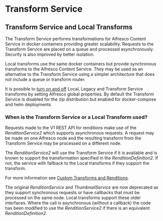 # Transform Service

## Transform Service and Local Transforms

The Transform Service performs transformations for Alfresco Content Service
in docker containers providing greater scalability. Requests to the
Transform Service are placed on a queue and processed asynchronously.
Security is also improved by better isolation.

Local transforms use the same docker containers but provide synchronous transforms
to the Alfresco Content Service. They may be used as an alternative to the Transform
Service using a simpler architecture that does not include a queue or transform router.

It is possible to [turn on and off](custom-transforms-and-renditions.md#enabling-and-disabling-legacy-local-or-transform-service-transforms) Local, Legacy and Transform Service
transforms by setting Alfresco global properties.
By default the Transform Service is disabled for the zip distribution
but enabled for docker-compose and helm deployments.

### When is the Transform Service or a Local Transform used?

Requests made to the V1 REST API for renditions make use of the *RenditionService2*
which supports asynchronous requests. A request may be made on one Alfresco node
and the resulting transform from the Transform Service may be processed on a
different node.

The *RenditionService2* will use the Transform Service if it is available
and is known to support the transformation specified in the *RenditionDefinition2*.
If not, the service with fallback to the Local transforms if they support the transform.

For more information see [Custom Transforms and Renditions](custom-transforms-and-renditions.md).

The original *RenditionService* and *ThumbnailService* are now deprecated as they support synchronous
requests or have callbacks that must be processed on the same node. Local transforms support these older interfaces.
Where the call is asynchronous (without a callback) the code has been modified to use the *RenditionService2* if there
is an equivalent *RenditionDefinition2*.
